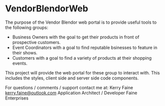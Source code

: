 # VendorBlendorWeb
The purpose of the Vendor Blendor web portal is to provide useful tools to the following groups: 
* Business Owners with the goal to get their products in front of prospective customers. 
* Event Coordinators with a goal to find reputable bsinesses to feature in their shows. 
* Customers with a goal to find a variety of products at their shopping events. 

This project will provide the web portal for these group to interact with.  This includes the styles, client side and server side code components. 

For questions / comments / support contact me at: 
Kerry Faine 
kerry.faine@outlook.com
Application Architect / Developer
Faine Enterprises 
